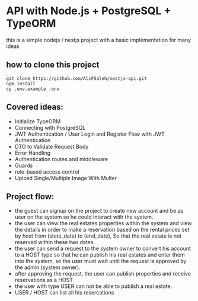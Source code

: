 
# API with Node.js + PostgreSQL + TypeORM
this is a simple nodejs / nestjs project with a basic implementation for many ideas 

## how to clone this project
```
git clone https://github.com/AliFSaleh/nestjs-api.git
npm install
cp .env.example .env
```

## Covered ideas:
- Initialize TypeORM
- Connecting with PostgreSQL
- JWT Authentication / User Login and Register Flow with JWT Authentication
- DTO to Validate Request Body
- Error Handling
- Authentication routes and middleware
- Guards
- role-based access control
- Upload Single/Multiple Image With Multer

## Project flow:
- the guest can signup on the project to create new account and be as user on the system so he could interact with the system.
- the user can view the real estates properties within the system and view the details in order to make a reservation based on the rental prices set by host from (state_date) to (end_date), So that the real estate is not reserved within these two dates.
- the user can send a request to the system owner to convert his account to a HOST type so that he can publish his real estates and enter them into the system, so the user must wait until the request is approved by the admin (system owner).
-  after approving the request, the user can publish properties and receive reservations as a HOST
-  the user with type USER can not be able to publish a real estate.
-  USER / HOST can list all his resercations
